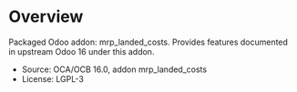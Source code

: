 # Overview

Packaged Odoo addon: mrp_landed_costs. Provides features documented in upstream Odoo 16 under this addon.

- Source: OCA/OCB 16.0, addon mrp_landed_costs
- License: LGPL-3
